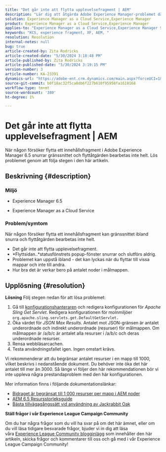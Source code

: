 ```yaml
---
title: "Det går inte att flytta upplevelsefragment | AEM"
description: "Lär dig att åtgärda Adobe Experience Manager-problemet där en upplevelsefragmentprocess aldrig slutförs."
solution: Experience Manager as a Cloud Service,Experience Manager
product: Experience Manager as a Cloud Service,Experience Manager
applies-to: "Experience Manager as a Cloud Service,Experience Manager Sites,Experience Manager 6.5"
keywords: "KCS, experience fragment, XF, AEM, "
resolution: Resolution
internal-notes: null
bug: true
article-created-by: Zita Rodricks
article-created-date: "5/30/2024 3:18:48 PM"
article-published-by: Zita Rodricks
article-published-date: "5/30/2024 3:19:15 PM"
version-number: 3
article-number: KA-23391
dynamics-url: "https://adobe-ent.crm.dynamics.com/main.aspx?forceUCI=1&pagetype=entityrecord&etn=knowledgearticle&id=76e63ee4-971e-ef11-840a-000d3a372703"
source-git-commit: b0f18ac32f5ca8db6f227b610f95958fa1618168
workflow-type: tm+mt
source-wordcount: '380'
ht-degree: 1%

---
```


# Det går inte att flytta upplevelsefragment | AEM


När någon försöker flytta ett innehållsfragment i Adobe Experience Manager 6.5 snurrar gränssnittet och flyttåtgärden bearbetas inte helt. Lös problemet genom att följa stegen i den här artikeln.

## Beskrivning {#description}


### <b>Miljö</b>

- Experience Manager 6.5


- Experience Manager as a Cloud Service




### <b>Problem/symtom</b>

När någon försöker flytta ett innehållsfragment kan gränssnittet ibland snurra och flyttåtgärden bearbetas inte helt.

- Det går inte att flytta upplevelsefragment.
- *Flyttsidan..*statusfönstrets popup-fönster snurrar och slutförs aldrig.
- Problemet kan uppstå ibland - det kan lyckas när du flyttar till vissa mappar och inte till andra.
- Hur bra det är verkar bero på antalet noder i målmappen.





## Upplösning {#resolution}

<b>Lösning</b>
Följ stegen nedan för att lösa problemet:



1. Gå till [konfigurationshanteraren](http://localhost:4502/system/console/configMgr) och redigera konfigurationen för *Apache Sling Get Servlet*. Redigera konfigurationen för molnmiljöer `org.apache.sling.servlets.get.DefaultGetServlet.`
2. Öka värdet för *JSON Max Results*. Antalet mot JSON-gränsen är antalet underordnade och indirekt underordnade (resurser) för målmappen. Om målmappen är /a/b/c är antalet alla resurser i /a/b/c och deras underordnade resurser.
3. Rensa webbläsarcachen.
4. Testa användningsfallet igen. Ingen omstart krävs.


Vi rekommenderar att du begränsar antalet resurser i en mapp till 1000, vilket beskrivs i nedanstående dokument. Du behöver inte öka det här antalet till mer än 3000. Så länge vi följer den här rekommendationen bör vi inte uppleva några prestandaproblem med den här konfigurationen.

Mer information finns i följande dokumentationslänkar:

- [Bidraget är begränsat till 1 000 resurser per mapp i AEM noder](https://experienceleague.adobe.com/docs/experience-cloud-kcs/kbarticles/KA-21172.html)
- [AEM 6.5 Resursstorleksguide](https://experienceleague.adobe.com/docs/experience-manager-65/assets/administer/assets-sizing-guide.html)
- [Bästa tillvägagångssätt vid användning av Jackrabbit Oak](https://jackrabbit.apache.org/oak/docs/dos_and_donts.html)




<b>Ställ frågor i vår Experience League Campaign Community</b>

Om du har några frågor som du vill ha svar på om det här ämnet, eller om du vill läsa tidigare besvarade frågor, bjuder vi in dig att läsa våra [Experience League Community blogginlägg](https://experienceleaguecommunities.adobe.com/t5/adobe-experience-manager-blogs/introducing-top-kcs-articles-curated-for-your-aem/ba-p/672734#M1180) som innehåller den här artikeln, skicka frågor och kommentarer till oss och gå med i vår Experience League Campaign Community!



